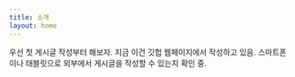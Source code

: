 ```yaml
---
title: 소개
layout: home
---
```


우선 첫 게시글 작성부터 해보자.
지금 이건 깃헙 웹페이지에서 작성하고 있음.
스마트폰이나 태블릿으로 외부에서 게시글을 작성할 수 있는지 확인 중.
